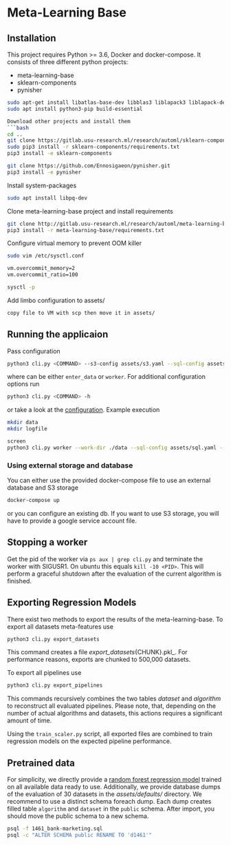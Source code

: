 # Meta-Learning Base

## Installation
This project requires Python >= 3.6, Docker and docker-compose. It consists of three different python projects:
- meta-learning-base
- sklearn-components
- pynisher

```bash
sudo apt-get install libatlas-base-dev libblas3 liblapack3 liblapack-dev libblas-dev gfortran
sudo apt install python3-pip build-essential

Download other projects and install them
```bash
cd ..
git clone https://gitlab.usu-research.ml/research/automl/sklearn-components.git
sudo pip3 install -r sklearn-components/requirements.txt
pip3 install -e sklearn-components

git clone https://github.com/Ennosigaeon/pynisher.git
pip3 install -e pynisher
```

Install system-packages
```bash
sudo apt install libpq-dev
```

Clone meta-learning-base project and install requirements
```bash
git clone http://gitlab.usu-research.ml/research/automl/meta-learning-base.git
pip3 install -r meta-learning-base/requirements.txt
```

Configure virtual memory to prevent OOM killer
```bash
sudo vim /etc/sysctl.conf

vm.overcommit_memory=2
vm.overcommit_ratio=100

sysctl -p
```

Add limbo configuration to assets/
```bash
copy file to VM with scp then move it in assets/
```

## Running the applicaion

Pass configuration
```bash
python3 cli.py <COMMAND> --s3-config assets/s3.yaml --sql-config assets/sql.yaml
```
where <COMMAND> can be either `enter_data` or `worker`. For additional configuration options run
```bash
python3 cli.py <COMMAND> -h
```
or take a look at the [configuration](config.py). Example execution
```bash
mkdir data
mkdir logfile

screen
python3 cli.py worker --work-dir ./data --sql-config assets/sql.yaml --s3-config assets/s3.yaml --logfile ./logfiles/log1`
```

### Using external storage and database
You can either use the provided docker-compose file to use an external database and S3 storage
```bash
docker-compose up
```
or you can configure an existing db. If you want to use S3 storage, you will have to provide a google service account
file.



## Stopping a worker

Get the pid of the worker via `ps aux | grep cli.py` and terminate the worker with SIGUSR1. On ubuntu this equals
`kill -10 <PID>`. This will perform a graceful shutdown after the evaluation of the current algorithm is finished.


## Exporting Regression Models

There exist two methods to export the results of the meta-learning-base. To export all datasets meta-features use
```bash
python3 cli.py export_datasets
```
This command creates a file _export_datasets_{CHUNK}.pkl_. For performance reasons, exports are chunked to 500,000
datasets.

To export all pipelines use
```bash
python3 cli.py export_pipelines
```
This commands recursively combines the two tables _dataset_ and _algorithm_ to reconstruct all evaluated pipelines.
Please note, that, depending on the number of actual algorithms and datasets, this actions requires a significant amount
of time.

Using the `train_scaler.py` script, all exported files are combined to train regression models on the expected pipeline
performance.


## Pretrained data

For simplicity, we directly provide a [random forest regression model](https://github.com/Ennosigaeon/dswizzard/tree/master/dswizard/assets/)
trained on all available data ready to use. Additionally, we provide database dumps of the evaluation of 30 datasets in
the _assets/defaults/_ directory. We recommend to use a distinct schema foreach dump. Each dump creates filled table
`algorithm` and `dataset` in the `public` schema. After import, you should move the public schema to a new schema.
```bash
psql -f 1461_bank-marketing.sql
psql -c "ALTER SCHEMA public RENAME TO 'd1461'"
```